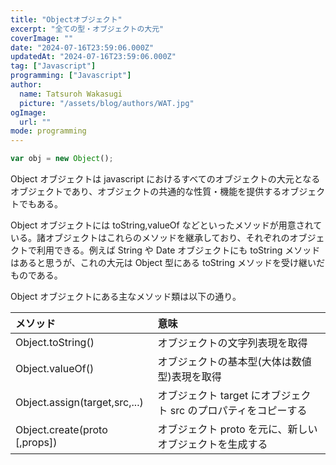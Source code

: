 ```yaml
---
title: "Objectオブジェクト"
excerpt: "全ての型・オブジェクトの大元"
coverImage: ""
date: "2024-07-16T23:59:06.000Z"
updatedAt: "2024-07-16T23:59:06.000Z"
tag: ["Javascript"]
programming: ["Javascript"]
author:
  name: Tatsuroh Wakasugi
  picture: "/assets/blog/authors/WAT.jpg"
ogImage:
  url: ""
mode: programming
---
```


<div class="note_content_by_programming_language" id="note_content_Javascript">

```javascript
var obj = new Object();
```

Object オブジェクトは javascript におけるすべてのオブジェクトの大元となるオブジェクトであり、オブジェクトの共通的な性質・機能を提供するオブジェクトでもある。

Object オブジェクトには toString,valueOf などといったメソッドが用意されている。諸オブジェクトはこれらのメソッドを継承しており、それぞれのオブジェクトで利用できる。例えば String や Date オブジェクトにも toString メソッドはあると思うが、これの大元は Object 型にある toString メソッドを受け継いだものである。

Object オブジェクトにある主なメソッド類は以下の通り。

| メソッド                      | 意味                                                            |
| :---------------------------- | :-------------------------------------------------------------- |
| Object.toString()             | オブジェクトの文字列表現を取得                                  |
| Object.valueOf()              | オブジェクトの基本型(大体は数値型)表現を取得                    |
| Object.assign(target,src,...) | オブジェクト target にオブジェクト src のプロパティをコピーする |
| Object.create(proto [,props]) | オブジェクト proto を元に、新しいオブジェクトを生成する         |

</div>
